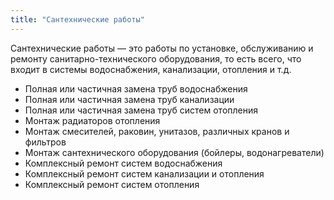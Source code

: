 ```yaml
---
title: "Сантехнические работы"
---
```


Сантехнические работы — это работы по установке, обслуживанию и ремонту санитарно-технического оборудования, то есть всего, что входит в системы водоснабжения, канализации, отопления и т.д.

- Полная или частичная замена труб водоснабжения
- Полная или частичная замена труб канализации
- Полная или частичная замена труб систем отопления
- Монтаж радиаторов отопления
- Монтаж смесителей, раковин, унитазов, различных кранов и фильтров
- Монтаж сантехнического оборудования (бойлеры, водонагреватели)
- Комплексный ремонт систем водоснабжения
- Комплексный ремонт систем канализации и отопления
- Комплексный ремонт систем отопления
